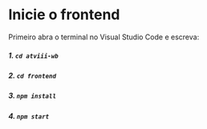 # Inicie o frontend

Primeiro abra o terminal no Visual Studio Code e escreva:
##### 1. `cd atviii-wb`
##### 2. `cd frontend`
##### 3. `npm install`
##### 4. `npm start`

